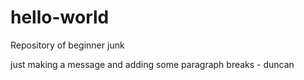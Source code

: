 # hello-world

Repository of beginner junk

just making a message and adding some paragraph breaks - duncan
